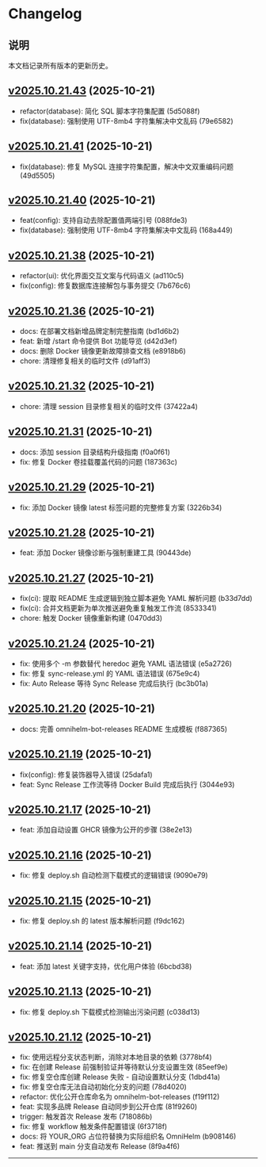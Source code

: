 # Changelog

## 说明

本文档记录所有版本的更新历史。

## [v2025.10.21.43](https://github.com/OmniHelm/omnihelm-bot-releases/releases/tag/v2025.10.21.43) (2025-10-21)

- refactor(database): 简化 SQL 脚本字符集配置 (5d5088f)
- fix(database): 强制使用 UTF-8mb4 字符集解决中文乱码 (79e6582)


## [v2025.10.21.41](https://github.com/OmniHelm/omnihelm-bot-releases/releases/tag/v2025.10.21.41) (2025-10-21)

- fix(database): 修复 MySQL 连接字符集配置，解决中文双重编码问题 (49d5505)


## [v2025.10.21.40](https://github.com/OmniHelm/omnihelm-bot-releases/releases/tag/v2025.10.21.40) (2025-10-21)

- feat(config): 支持自动去除配置值两端引号 (088fde3)
- fix(database): 强制使用 UTF-8mb4 字符集解决中文乱码 (168a449)


## [v2025.10.21.38](https://github.com/OmniHelm/omnihelm-bot-releases/releases/tag/v2025.10.21.38) (2025-10-21)

- refactor(ui): 优化界面交互文案与代码语义 (ad110c5)
- fix(config): 修复数据库连接解包与事务提交 (7b676c6)


## [v2025.10.21.36](https://github.com/OmniHelm/omnihelm-bot-releases/releases/tag/v2025.10.21.36) (2025-10-21)

- docs: 在部署文档新增品牌定制完整指南 (bd1d6b2)
- feat: 新增 /start 命令提供 Bot 功能导览 (d42d3ef)
- docs: 删除 Docker 镜像更新故障排查文档 (e8918b6)
- chore: 清理修复相关的临时文件 (d91aff3)


## [v2025.10.21.32](https://github.com/OmniHelm/omnihelm-bot-releases/releases/tag/v2025.10.21.32) (2025-10-21)

- chore: 清理 session 目录修复相关的临时文件 (37422a4)


## [v2025.10.21.31](https://github.com/OmniHelm/omnihelm-bot-releases/releases/tag/v2025.10.21.31) (2025-10-21)

- docs: 添加 session 目录结构升级指南 (f0a0f61)
- fix: 修复 Docker 卷挂载覆盖代码的问题 (187363c)


## [v2025.10.21.29](https://github.com/OmniHelm/omnihelm-bot-releases/releases/tag/v2025.10.21.29) (2025-10-21)

- fix: 添加 Docker 镜像 latest 标签问题的完整修复方案 (3226b34)


## [v2025.10.21.28](https://github.com/OmniHelm/omnihelm-bot-releases/releases/tag/v2025.10.21.28) (2025-10-21)

- feat: 添加 Docker 镜像诊断与强制重建工具 (90443de)


## [v2025.10.21.27](https://github.com/OmniHelm/omnihelm-bot-releases/releases/tag/v2025.10.21.27) (2025-10-21)

- fix(ci): 提取 README 生成逻辑到独立脚本避免 YAML 解析问题 (b33d7dd)
- fix(ci): 合并文档更新为单次推送避免重复触发工作流 (8533341)
- chore: 触发 Docker 镜像重新构建 (0470dd3)


## [v2025.10.21.24](https://github.com/OmniHelm/omnihelm-bot-releases/releases/tag/v2025.10.21.24) (2025-10-21)

- fix: 使用多个 -m 参数替代 heredoc 避免 YAML 语法错误 (e5a2726)
- fix: 修复 sync-release.yml 的 YAML 语法错误 (675e9c4)
- fix: Auto Release 等待 Sync Release 完成后执行 (bc3b01a)


## [v2025.10.21.20](https://github.com/OmniHelm/omnihelm-bot-releases/releases/tag/v2025.10.21.20) (2025-10-21)

- docs: 完善 omnihelm-bot-releases README 生成模板 (f887365)


## [v2025.10.21.19](https://github.com/OmniHelm/omnihelm-bot-releases/releases/tag/v2025.10.21.19) (2025-10-21)

- fix(config): 修复装饰器导入错误 (25dafa1)
- feat: Sync Release 工作流等待 Docker Build 完成后执行 (3044e93)


## [v2025.10.21.17](https://github.com/OmniHelm/omnihelm-bot-releases/releases/tag/v2025.10.21.17) (2025-10-21)

- feat: 添加自动设置 GHCR 镜像为公开的步骤 (38e2e13)


## [v2025.10.21.16](https://github.com/OmniHelm/omnihelm-bot-releases/releases/tag/v2025.10.21.16) (2025-10-21)

- fix: 修复 deploy.sh 自动检测下载模式的逻辑错误 (9090e79)


## [v2025.10.21.15](https://github.com/OmniHelm/omnihelm-bot-releases/releases/tag/v2025.10.21.15) (2025-10-21)

- fix: 修复 deploy.sh 的 latest 版本解析问题 (f9dc162)


## [v2025.10.21.14](https://github.com/OmniHelm/omnihelm-bot-releases/releases/tag/v2025.10.21.14) (2025-10-21)

- feat: 添加 latest 关键字支持，优化用户体验 (6bcbd38)


## [v2025.10.21.13](https://github.com/OmniHelm/omnihelm-bot-releases/releases/tag/v2025.10.21.13) (2025-10-21)

- fix: 修复 deploy.sh 下载模式检测输出污染问题 (c038d13)


## [v2025.10.21.12](https://github.com/OmniHelm/omnihelm-bot-releases/releases/tag/v2025.10.21.12) (2025-10-21)

- fix: 使用远程分支状态判断，消除对本地目录的依赖 (3778bf4)
- fix: 在创建 Release 前强制验证并等待默认分支设置生效 (85eef9e)
- fix: 修复空仓库创建 Release 失败 - 自动设置默认分支 (1dbd41a)
- fix: 修复空仓库无法自动初始化分支的问题 (78d4020)
- refactor: 优化公开仓库命名为 omnihelm-bot-releases (f19f112)
- feat: 实现多品牌 Release 自动同步到公开仓库 (81f9260)
- trigger: 触发首次 Release 发布 (718086b)
- fix: 修复 workflow 触发条件配置错误 (6f3718f)
- docs: 将 YOUR_ORG 占位符替换为实际组织名 OmniHelm (b908146)
- feat: 推送到 main 分支自动发布 Release (8f9a4f6)


---

